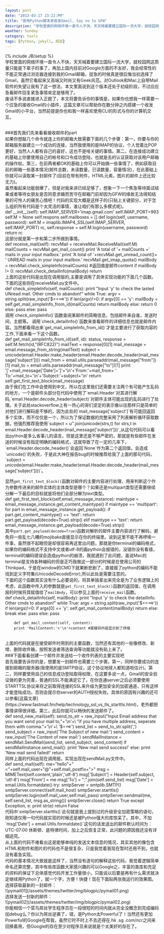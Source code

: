 ```yaml
---
layout: post
date: "2013-03-17 23:22:PM"
title: "使用Python脚本来收发Gmail, Say no to GFW"
description: "学校里面的网络环境一直令人不快，天天喊着要建立国际一流大学，就校园网这质量只能是下辈子的事了，再加上国内目前对Google方面的不友好，我会经常性的不能正常通过浏览器连接到我的Gmail邮箱，捉急的时候真是很后悔当初选择了Gmail，虽然它看起来又高端又时尚又有Geek风范。对Outlook和Mac自带Mail客户端的失望让我有了这一想法，本文里面说到这个版本还处于初级阶段，不过应急看邮件回复紧急事情肯定是够用了。"
weather: Sunday
category: tools 
tags: [Python, jekyll, 胡说]
---
```

{% include JB/setup %}
<br>
学校里面的网络环境一直令人不快，天天喊着要建立国际一流大学，就校园网这质量只能是下辈子的事了，再加上国内目前对Google方面的不友好，我会经常性的不能正常通过浏览器连接到我的Gmail邮箱，捉急的时候真是很后悔当初选择了Gmail，虽然它看起来又高端又时尚又有Geek风范。对Outlook和Mac上自带Mail软件的失望让我有了这一想法，本文里面说到这个版本还处于初级阶段，不过应应急看邮件回复紧急事情肯定是够用了。
<br>
废话不多说直接进入正题了，本文将要告诉你的事情是，如果你也想我一样需要一个应急的接收Gmail的小插件，这篇文章可以帮助你在数分钟之内搭建一个收发Gmail的小平台，当然前提是你也和我一样喜欢使用CLI的形式与你的计算机交互。

<br>
###首先我们先来看看接收邮件的part

<br>
如果你想敲几个命令就连上你的邮箱大致需要下面的几个步骤：第一，你要与你的邮箱服务器建立一个成功的连接，当然我使用的是IMAP的协议，个人觉着比POP更好，当然人人都有自己的喜好，这也不是啥关键的事情。第二，在连接成功建立的基础上你要使用自己的帐号和口令成功登陆，也就是去的认证获取对该用户邮箱的操作权。第三，在前两者都OK的基础上你可以开始搞一些事情了，例如获取目前的邮箱一些基本情况(邮件总数，未读数量，已读数量，容量情况)，在此基础上你就可以读取某一封邮件了(目前在带有附件，HTML元素，图片的邮件上还比较无力)。

<br>
虽然看起来功能弱爆了，但是对我来讲已经足够了，想象一下一个焦急等待面试结果或者等待女朋友是否同意求婚而苦守在邮箱门前却因为GFW的缘故无法得知结果的可怜人的痛苦心情吧！代码的实现大概是这样子的(只贴上关键部分，对于怎么组织所有代码是个太灵活的事情，谁让咱们有那么多模式呢)。

<br>
	def __init__(self): 
		self.IMAP_SERVER='imap.gmail.com'
		self.IMAP_PORT=993
		self.M = None
		self.respons
		self.mailboxes = [] 
	def login(self, username, password): 
		self.M = imaplib.IMAP4_SSL(self.IMAP_SERVER, self.IMAP_PORT) 
		rc, self.response = self.M.login(username, password) 
		return rc 
<br>
这部分就是第一步和第二步所做到事情。
<br>
	def receive_mail(self):       
		recvMail = receiveMail.ReceiveMail(self.M) 
		mailCounts = recvMail.get_mail_count()
		print 'A total of '+ mailCounts +' mails in your input mailbox.'
		print 'A total of '+recvMail.get_unread_count()+ ' UNREAD mails in your input mailbox.'
		recvMail.get_imap_quota()
		mailBody = recvMail.check_simpleInfo(mailCounts) #返回值是邮件content
		if mailBody != 0:
			recvMail.check_detailInfo(mailBody)
		return

<br>
上面的这些代码是出现在调用层的,主要是调用了具体实现功能的下面几个函数。
<br>
下面的这些则在receiveMail.py文件中。
<br>
	    def check_simpleInfo(self, mailCounts):
	    	print "Input 'y' to check the lasted UNread mail. Other cmds to abandon!"
	    	while True:
				argv = string.split(raw_input('$====>'))
				if len(argv)!=0:
					if argv[0] == 'y':
						mailBody = self.get_mail_simpleInfo_from_id(mailCounts)
						return mailBody
					else:
						return 0
				else:
					pass
			else:
				pass
<br>
调用`check_simpleInfo()`函数查阅某邮件的简略信息，包括邮件来自谁，发送时间，主题等。
调用`check_detailInfo()`函数来查看邮件的详细信息也就是邮件内容。当然都看得出来`get_mail_simpleInfo_from_id()`才是主要进行了获取内容的工作,下面来看一下这个函数。
<br>
		def get_mail_simpleInfo_from_id(self, id): 
	        status, response = self.M.fetch(id,"(RFC822)")
	        mailText = response[0][1]
	        mail_message = email.message_from_string(mailText)
	        subject = unicode(email.Header.make_header(email.Header.decode_header(mail_message['subject'])))
	        mail_from = email.utils.parseaddr(mail_message["from"])[1]
	        mail_to = email.utils.parseaddr(mail_message["to"])[1]
			print '['+mail_message['Date']+']'+'\n'+'From:'+mail_from+ ' To:'+mail_to+'\n'+'Subject:'+subject+'\n'
	        return self.get_first_text_block(mail_message)
<br>
由于我们在工作中会使用到中文，所以在这里我们还需要关注两个有可能产生乱码的地方，一个是邮件头部分在代码中使用了`email.Header`对其进行解码,`email.Header.decode_header(subject)`对邮件主体可能出现的乱码进行了处理。关于此处stackoverflow上有一热心的哥们坚定的表示像以往那样只是简单的对他们进行解码是不够的，因为此处的`mail_message['subject']`有可能回返回多个实体，而不仅仅是一个，所以为了保证数据的完整采用了列表解析循环获取数据，他强烈推荐我使用`subject = u''.join(unicode(strs,t) for strs,t in email.Header.decode_header(mail_message['subject']))`,从这句代码可以看出python是多么省事儿的语言。但是这里还是不够严密的，那就是有些邮件在发送的时候没有指定明确的编码格式，这就导致了在一定的几率下，`email.Header.decode_header()`会返回`None`作为第二个返回值，会造成`unicode()`的失败，于是此大神在报告bug的时候推荐给我了上面的那句代码，`subject = unicode(email.Header.make_header(email.Header.decode_header(mail_message['subject'])))`。

显然`get_first_text_block()`函数对邮件的主要内容进行处理，用来判断这个作为参数传进来的邮件实体的主体类型是哪个？如果还是multipart类型还需要继续分解一下最后的目标就是将他们全部分解为text类型。
<br>
		def get_first_text_block(self,email_message_instance):
	        maintype = email_message_instance.get_content_maintype()
	        if maintype == 'multipart':
	            for part in email_message_instance.get_payload():
	                if part.get_content_maintype() == 'text':
	                    return part.get_payload(decode=True).strip()
	        elif maintype == 'text':
	            return email_message_instance.get_payload(decode=True).strip()
<br>
其中`part.get_payload(decode=True)`函数对解析的邮件主要内容进行了解码，避免将一些乱七八糟的mojibake直接显示在你的终端里。说到这里不能不再啰嗦一件事，虽然很不起眼但是却很容易再这里出问题，那就是你terminal的编码格式，如果你的编码格式不支持中文或者utf-8的画python会报错的，没错你没有看错，terminal的编码错误会造成python的崩溃，我就遇到了此问题，虽说Mac的terminal是支持各种编码的但是正巧我做这一部分的时候是在使用公司的Thinkpad，于是在window的CMD下就果断悲剧了，直接报了python的编码不能找到定义字符集(UnicodeDecodeError),所以此处是需要注意的。
<br>
下面的这个函数其实没有什么必要说的，将其单独拿出来完全是为了业务逻辑上的考虑，此函数中传入的参数就是`get_first_text_block()`函数的返回值，在调用层的时候将其赋值给了`mailBody`，可以参见上面的`receive_mail`函数。
<br>
	    def check_detailInfo(self, mailBody):
	    	print "Input 'y' to check the detailInfo. Other cmds to abandon!"
			while True:
	    		args = string.split(raw_input('$====>'))
				if len(args)!=0:
					if args[0] == 'y':
						self.get_mail_content(mailBody)
						return
					else:
						break
				else:
					pass
	    	else:
	    		pass	

		def get_mail_content(self, content):
    	print 'MailContent:'+'\n'+content #直接将内容显示到了终端
<br>
上面的代码就是在接受邮件时用到的主要函数，当然还有其他的一些像修改、新增、删除收件箱，按照发送者筛选查询等功能就没有贴上来了。
<br>
###下面看看创建一个邮件并发送给一个收件列表的主要实现吧
<br>
首先我要告诉你的是，想要发一封邮件也需要三个步骤。第一，同样你要成功的连接到邮箱的服务器(我使用的是SMTP协议，这个协议地球人都知道啦估计)。第二，同样要使用自己的信息成功登陆取得权限，在这要多说一点，Gmail的安全验证做的更为完善，普通的SSL不能满足它了，在你连通server之后必须要使用STARTTSL协议来将之前取得连接的SSL来升级为更加安全的加密通道，只有这样才能登陆成功，否则会提示你server的AUTH授权失败。具体的原因有兴趣的还可以参看[这篇文章](https://www.fastmail.fm/help/technology_ssl_vs_tls_starttls.html)，老外都把事情讲得很详细。第三，此后你就可以畅快的发送邮件了。
<br>
	    def send_new_mail(self):
			send_to_str = raw_input("Input Email address that you want send your mail to,"+'\n'+\
			"if you have multiple address, seperate them with comma."+'\n'+\
			'$===>')
			send_list = send_to_str.split(',')
			send_subject  = raw_input('The Subject of new mail:')
			send_content  = raw_input('The Content of new mail:')
	    	sendMailInstance = sendMail.SendMail(send_list, send_subject, send_content)
			if sendMailInstance.send_mail():
				print 'New mail send success!'
			else:
				print 'New mail send failed!'
	    	return
<br>
同样上面的代码出现在调用层。实现出现在sendMail.py文件中。
<br>
	    def send_mail(self):  
			me="hello"+"<"+self.mail_user+"@"+self.mail_postfix+">"  
			msg = MIMEText(self.content,'plain','utf-8')  
			msg['Subject'] = Header(self.subject, 'utf-8')
			msg['From'] = me      
			msg['To'] = ";".join(self.send_list)  
			msg['Date'] = email.Utils.formatdate()
			try:  
				smtpServer = smtplib.SMTP()  
				smtpServer.connect(self.mail_host)  
				smtpServer.starttls()
				smtpServer.login(self.mail_user,self.mail_pass)  
				smtpServer.sendmail(me, self.send_list, msg.as_string())  
				smtpServer.close()  
				return True 
			except Exception, e:  
				print str(e)  
				return False  
<br>
代码中`smtpServer.starttls()`此句就是我上提到过的升级安全加密策略的语句，刚知道仅用一句代码就实现的时候还是被Python强大的库惊呆了。其中，不加`msg['Date'] = email.Utils.formatdate()`这句的话发送出的邮件默认时间为：UTC-07:00 休斯顿、底特律时间，加上之后恢复正常，此问题的原因我还没有详细追究。
<br>
从上面的代码不难看出这是能够单纯的发送文本信息的情况，其实其他的像包含HTML和附件和图片的代码也不是很复杂，只是我觉着我现在暂时还用不到，也就没有着急实现。
<br>
代码的基本情况大致就是这样了，当然没有逐句的解释这些代码，我觉着逻辑简单命名还算完整，其中有些库函数大家感兴趣的可以Google之，丰富的类库和充足的资料的保证下总体感觉代码开发工作量很小，只能说以后要是再有什么需求就决定继续用Python了，就一个字，方便！快捷！现在下面贴两张我运行的效果图。
<br>
选择获取最新的一封邮件：
<br>
![pymail01](/assets/themes/twitter/img/blogpic/pymail01.png)
<br>
选择发送一封新的邮件：
<br>
![pymail02](/assets/themes/twitter/img/blogpic/pymail02.png)
<br>
你能相信一个菜鸟屌丝学生程序员在一段很短的时间内就从完全没概念到完成编码加debug么？你以为屌丝逆袭了，错，是Python太Powerful了！当然还有更加Powerful的Google在帮我，虽然它时不时上不去还得在.hk .sg .com/ncr之间来回换着用，但Google的存在至少对程序员来说就是个太美好的存在了。
